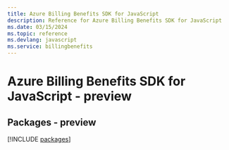 ```yaml
---
title: Azure Billing Benefits SDK for JavaScript
description: Reference for Azure Billing Benefits SDK for JavaScript
ms.date: 03/15/2024
ms.topic: reference
ms.devlang: javascript
ms.service: billingbenefits
---
```

# Azure Billing Benefits SDK for JavaScript - preview
## Packages - preview
[!INCLUDE [packages](billing-benefits-index.md)]